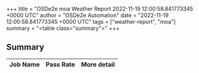 +++
title = "OSDe2e moa Weather Report 2022-11-19 12:00:58.841773345 +0000 UTC"
author = "OSDe2e Automation"
date = "2022-11-19 12:00:58.841773345 +0000 UTC"
tags = ["weather-report", "moa"]
summary = "<table class=\"summary\"></table>"
+++
## Summary

| Job Name | Pass Rate | More detail |
|----------|-----------|-------------|




